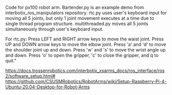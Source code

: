 ﻿Code for px100 robot arm. Bartender.py is an example demo from interbotix_ros_manipulators repository. rtc.py uses user's keyboard input for moving all 5 joints, but only 1 joint movement executes at a time due to single thread program structure. multithreaded.py moves all 5 joints simultaneously through user's keyboard input.

For rtc.py:
Press LEFT and RIGHT arrow keys to move the waist joint.
Press UP and DOWN arrow keys to move the elbow joint.
Press 'a' and 'd' to move the shoulder joint up and down.
Press 'w' and 's' to move the wrist angle up and down.
Press 'o' to open the gripper, 'c' to close the gripper, and q to quit."

https://docs.trossenrobotics.com/interbotix_xsarms_docs/ros_interface/ros2/software_setup.html#
https://github.com/CSUSMRobotics/RobotArms/wiki/Setup-Raspberry-Pi-4-Ubuntu-20.04-Desktop-for-Robot-Arms
